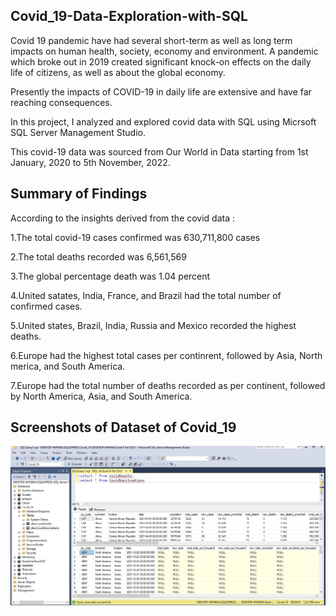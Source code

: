 
## Covid_19-Data-Exploration-with-SQL

Covid 19 pandemic have had several short-term as well as long term impacts on human health, society, economy and environment. A pandemic which broke out in 2019 created significant knock-on effects on the daily life of citizens, as well as about the global economy.

Presently the impacts of COVID-19 in daily life are extensive and have far reaching consequences.

In this project, I analyzed and explored covid data with SQL using Micrsoft SQL Server Management Studio.

This covid-19 data was sourced from Our World in Data starting from 1st January, 2020 to 5th November, 2022.
## Summary of Findings

According to the insights derived from the covid data :

1.The total covid-19 cases confirmed was 630,711,800 cases

2.The total deaths recorded was 6,561,569

3.The global percentage death was 1.04 percent

4.United satates, India, France, and Brazil had the total number of confirmed cases.

5.United states, Brazil, India, Russia and Mexico recorded the highest deaths.

6.Europe had the highest total cases per continrent, followed by Asia, North merica, and South America.

7.Europe had the total number of deaths recorded as per continent, followed by North America, Asia, and South America.
## Screenshots of Dataset of Covid_19

![App Screenshot](https://raw.githubusercontent.com/Sunilpal9401/Covid_19-Data-Exploration-with-SQL/3d97b9a9d310ae8ebbe7a4ea5225bdcdadfc501e/Data%20Snapshot/1.jpg)

